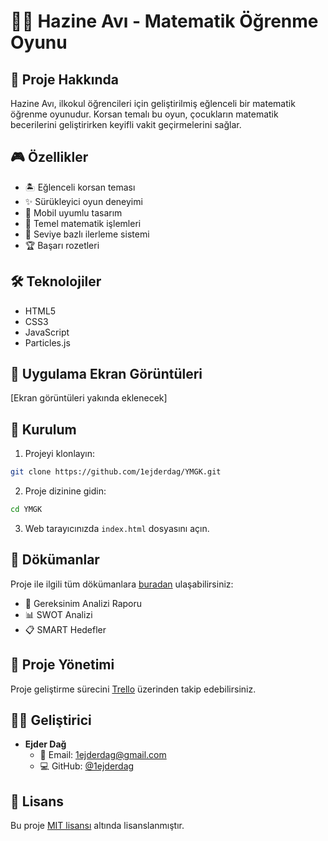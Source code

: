 # 🏴‍☠️ Hazine Avı - Matematik Öğrenme Oyunu

## 📖 Proje Hakkında

Hazine Avı, ilkokul öğrencileri için geliştirilmiş eğlenceli bir matematik öğrenme oyunudur. Korsan temalı bu oyun, çocukların matematik becerilerini geliştirirken keyifli vakit geçirmelerini sağlar.

## 🎮 Özellikler

- 🏝️ Eğlenceli korsan teması
- ✨ Sürükleyici oyun deneyimi
- 📱 Mobil uyumlu tasarım
- 🧮 Temel matematik işlemleri
- 🎯 Seviye bazlı ilerleme sistemi
- 🏆 Başarı rozetleri

## 🛠️ Teknolojiler

- HTML5
- CSS3
- JavaScript
- Particles.js

## 📱 Uygulama Ekran Görüntüleri

[Ekran görüntüleri yakında eklenecek]

## 🚀 Kurulum

1. Projeyi klonlayın:
```bash
git clone https://github.com/1ejderdag/YMGK.git
```

2. Proje dizinine gidin:
```bash
cd YMGK
```

3. Web tarayıcınızda `index.html` dosyasını açın.

## 📄 Dökümanlar

Proje ile ilgili tüm dökümanlara [buradan](https://github.com/1ejderdag/YMGK/tree/main/docs) ulaşabilirsiniz:

- 📑 Gereksinim Analizi Raporu
- 📊 SWOT Analizi
- 📋 SMART Hedefler

## 📝 Proje Yönetimi

Proje geliştirme sürecini [Trello](https://trello.com/b/2hH7F0F6/ymgk) üzerinden takip edebilirsiniz.

## 👨‍💻 Geliştirici

- **Ejder Dağ**
  - 📧 Email: 1ejderdag@gmail.com
  - 💻 GitHub: [@1ejderdag](https://github.com/1ejderdag)

## 📜 Lisans

Bu proje [MIT lisansı](LICENSE) altında lisanslanmıştır.
